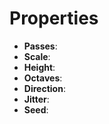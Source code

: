 

# Properties

- **Passes**: 
- **Scale**: 
- **Height**: 
- **Octaves**: 
- **Direction**: 
- **Jitter**: 
- **Seed**: 



